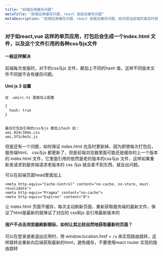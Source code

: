 ```yaml
---
title: "前端应用缓存问题"
metaTitle: "前端应用缓存问题，react 发版后缓存问题"
metaDescription: "前端应用缓存问题，react 发版后缓存问题，如何保证前端页面及时获取最新版本"
---
```


### 对于如react,vue 这样的单页应用，打包后会生成一个index.html 文件，以及这个文件引用的各种css与js文件


#### 一般这样解决
前端每次发版时，对于的css与js 文件，都加上不同的hash 值，这样不同版本文件不同就不会有缓存问题。

#### Umi js 3 设置
```
在 .umirc.ts 里面加上配置

{
  hash: true
}


最后打包及引用的css与js 都加上hash 如：
umi.024c384e.css
umi.5f2c9e3c.js
```

但是还有一个问题，如何保证 index.html 也及时更新掉，因为即使每次打包后，服务端html、 css与js 都更新了，但是前端浏览器里面可能还是缓存的上一个版本的 index.html 文件，它里面引用的依然是老的版本的css与js 文件，这样如果重新发请求到服务端请求老版本的 css 与js 就会拿不到东西，就会出问题。

可以在前端页面head里面加上
```
<meta http-equiv="Cache-Control" content="no-cache, no-store, must-revalidate">
<meta http-equiv="Pragma" content="no-cache">
<meta http-equiv="Expires" content="0">
```
让 index.html 页面不缓存，每次主动刷新页面，重新获取服务端的最新文件，保证了html是最新的就保证了对应的 css和js 会引用最新版本的

#### 用户不点击浏览器刷新图标，如何让其比较自然地获取最新的页面？
可以在登录或者退出应用时，用 window.location.href = `/a` 来实现路由跳转，这样跳转会重新向后端获取最新的html，避免缓存，不要使用react router 实现的路由跳转